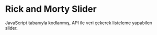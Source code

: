 # Rick and Morty Slider
JavaScript tabanıyla kodlanmış, API ile veri çekerek listeleme yapabilen slider.
